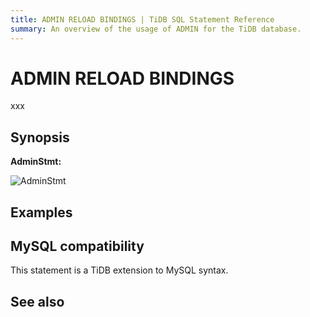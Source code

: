 ```yaml
---
title: ADMIN RELOAD BINDINGS | TiDB SQL Statement Reference
summary: An overview of the usage of ADMIN for the TiDB database.
---
```


# ADMIN RELOAD BINDINGS

xxx

## Synopsis

**AdminStmt:**

![AdminStmt](/media/sqlgram/AdminStmt.png)


## Examples


## MySQL compatibility

This statement is a TiDB extension to MySQL syntax.

## See also

